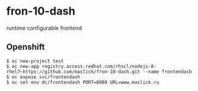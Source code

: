 # fron-10-dash
runtime configurable frontend


## Openshift
```
$ oc new-project test
$ oc new-app registry.access.redhat.com/rhscl/nodejs-8-rhel7~https://github.com/maslick/fron-10-dash.git --name frontendash
$ oc expose svc/frontendash
$ oc set env dc/frontendash PORT=8080 URL=www.maslick.ru
```

